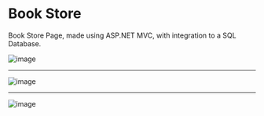 # Book Store

Book Store Page, made using ASP.NET MVC, with integration to a SQL Database.

![image](https://github.com/Barbyie/BookStore/assets/68784417/d622d958-e00a-4531-8b35-bce260d87f85)

---------------------------------------------------------------------------------------------------

![image](https://github.com/Barbyie/BookStore/assets/68784417/67db1ab2-8a9a-4312-98e2-987198f32652)

---------------------------------------------------------------------------------------------------

![image](https://github.com/Barbyie/BookStore/assets/68784417/3736e35c-a0dd-4143-8f46-b4243e3b0d85)

